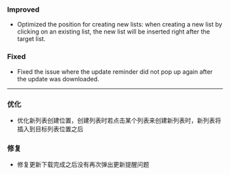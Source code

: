 ### Improved

- Optimized the position for creating new lists: when creating a new list by clicking on an existing list, the new list will be inserted right after the target list.

### Fixed

- Fixed the issue where the update reminder did not pop up again after the update was downloaded.

---

### 优化

- 优化新列表创建位置，创建列表时若点击某个列表来创建新列表时，新列表将插入到目标列表位置之后

### 修复

- 修复更新下载完成之后没有再次弹出更新提醒问题
